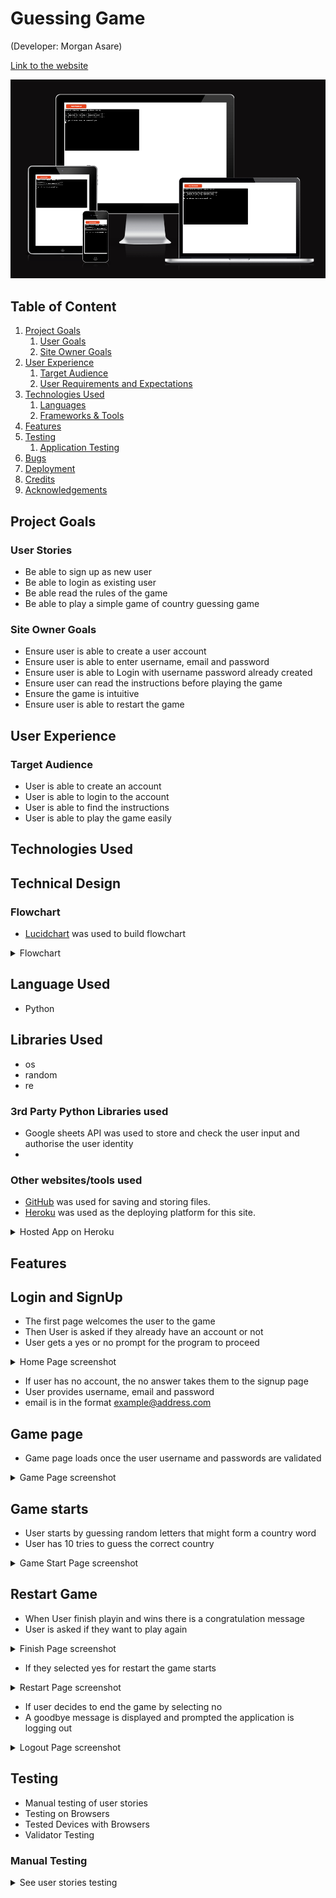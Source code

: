 # Guessing Game

(Developer: Morgan Asare)

[Link to the website](https://worldguessinggame-6a1c3a2b64fc.herokuapp.com/)

![An image previewing all devices](/assets/screenshots/preview.png)

## Table of Content

1. [Project Goals](#project-goals)
    1. [User Goals](#user-goals)
    2. [Site Owner Goals](#site-owner-goals)
2. [User Experience](#user-experience)
    1. [Target Audience](#target-audience)
    2. [User Requirements and Expectations](#user-requrements-and-expectations)
3. [Technologies Used](#technologies-used)
    1. [Languages](#languages)
    2. [Frameworks & Tools](#frameworks-&-tools)
4. [Features](#features)
5. [Testing](#validation)
    1. [Application Testing](#performing-tests-on-various-devices)
6. [Bugs](#Bugs)
7. [Deployment](#deployment)
8. [Credits](#credits)
9. [Acknowledgements](#acknowledgements)

## Project Goals
### User Stories

- Be able to sign up as new user
- Be able to login as existing user
- Be able read the rules of the game
- Be able to play a simple game of country guessing game

### Site Owner Goals
- Ensure user is able to create a user account
- Ensure user is able to enter username, email and password
- Ensure user is able to Login with username password already created
- Ensure user can read the instructions before playing the game
- Ensure the game is intuitive
- Ensure user is able to restart the game


## User Experience
### Target Audience

- User is able to create an account 
- User is able to login to the account
- User is able to find the instructions
- User is able to play the game easily

## Technologies Used

## Technical Design 
### Flowchart

- [Lucidchart](https://www.lucidchart.com) was used to build flowchart

<details>
    <summary>Flowchart</summary>
    <p>Hangman Game Flowchart</p>
    <img src = "assets/screenshots/flowchart.png" alt = "A screenshot of flowchart">
</details>

## Language Used
 - Python

## Libraries Used
- os
- random
- re

### 3rd Party Python Libraries used
- Google sheets API was used to store and check the user input and authorise the user identity
- 

### Other websites/tools used

- [GitHub](https://github.com/) was used for saving and storing files.
- [Heroku](https://www.heroku.com/) was used as the deploying platform for this site.

<details>
    <summary>Hosted App on Heroku</summary>
    <img src="assets/screenshots/logout.png" alt="Game load page">
</details> 

## Features

## Login and SignUp
 - The first page welcomes the user to the game
 - Then User is asked if they already have an account or not
 - User gets a yes or no prompt for the program to proceed

 <details>
    <summary>Home Page screenshot</summary>
    <img src="assets/screenshots/main_screen.png" alt="Game load page">
</details> 

- If user has no account, the no answer takes them to the signup page
- User provides username, email and password
- email is in the format example@address.com

## Game page

- Game page loads once the user username and passwords are validated

 <details>
    <summary>Game Page screenshot</summary>
    <img src="assets/screenshots/game_screen.png" alt="Game load page">
</details> 

## Game starts

- User starts by guessing random letters that might form a country word
- User has 10 tries to guess the correct country

<details>
    <summary>Game Start Page screenshot</summary>
    <img src="assets/screenshots/game_starts.png" alt="Game load page">
</details> 

## Restart Game

- When User finish playin and wins there is a congratulation message
- User is asked if they want to play again

<details>
    <summary>Finish Page screenshot</summary>
    <img src="assets/screenshots/finish_game.png" alt="Game load page">
</details> 

- If they selected yes for restart the game starts 

<details>
    <summary>Restart Page screenshot</summary>
    <img src="assets/screenshots/restart.png" alt="Game load page">
</details> 

- If user decides to end the game by selecting no
- A goodbye message is displayed and prompted the application is logging out

<details>
    <summary>Logout Page screenshot</summary>
    <img src="assets/screenshots/logout.png" alt="Game load page">
</details> 


## Testing

- Manual testing of user stories
- Testing on Browsers
- Tested Devices with Browsers
- Validator Testing

### Manual Testing
<details><summary>See user stories testing</summary>

1. I want to be able to have an option as existing user or new user

| **Feature**   | **Action**                    | **Expected Result**          | **Actual Result** |
| ------------- | ----------------------------- | ---------------------------- | ----------------- |
| Are you an existing user | Type Y/N | Y: Open login area / N: SignUp Area | Works as expected
<details>
    <summary>Screenshots</summary>
    <p>Sign Up</p>
    <img src="assets/screenshots/welcome.png" alt="Sign up area">
    <p>Log In</p>
    <img src="assets/screenshots/login.png" alt="Login area">
</details> 

2. I want to able to signup as new user

| **Feature**   | **Action**                    | **Expected Result**          | **Actual Result** |
| ------------- | ----------------------------- | ---------------------------- | ----------------- |
| Sign Up Here | Enter New Username/ Enter New Password | Sign Up Complete : Login Page opens | Works as expected
<details>
    <summary>Screenshots</summary>
    <p>Sign Up Area</p>
    <img src="assets/screenshots/signup.png" alt="Sign up area">
    <p>Login area opens after sign up is confirmed</p>
    <img src="assets/screenshots/signup.png" alt="Login area">
</details> 

3. I want to be able to log-in if I return to the game

| **Feature**   | **Action**                    | **Expected Result**          | **Actual Result** |
| ------------- | ----------------------------- | ---------------------------- | ----------------- |
| Login To Play Hangman | Username/ Password | Login Successful : Open rules | Works as expected

<details>
    <summary>Screenshots</summary>
    <p>Log In Area</p>
    <img src="assets/screenshots/restart_quest.png" alt="Login area">   
    <p>Open rules is prompted after login is successful</p>
    <img src="assets/screenshots/rules.png" alt="Open rules">
</details> 

4. I want to be able to read the rules of the game

| **Feature**   | **Action**                    | **Expected Result**          | **Actual Result** |
| ------------- | ----------------------------- | ---------------------------- | ----------------- |
| Open Rules  | : Open rules Starts Game | Works as expected

<details>
    <summary>Screenshots</summary>   
    <p>Open rules is prompted</p>
    <img src="assets/screenshots/rules.png" alt="Open rules">
    

5. I want to be able to restart game when I'm logged in

| **Feature**   | **Action**                    | **Expected Result**          | **Actual Result** |
| ------------- | ----------------------------- | ---------------------------- | ----------------- |
| Restart Game  | Type Y/N| Y: Game restarts/ N: Game ends, User logged out | Works as expected

<details>
    <summary>Screenshots</summary>   
    <p>Restart is prompted</p>
    <img src="assets/screenshots/restart.png" alt="Restart Question">
    <p>If user input is "Y"</p>
    <img src="assets/screenshots/restart.png" alt="Game restarts">
    
</details>

7. I want user name and password to be saved to Google Spreadsheet

| **Feature**   | **Action**                    | **Expected Result**          | **Actual Result** |
| ------------- | ----------------------------- | ---------------------------- | ----------------- |
| Sign-Up | Users input their name and password which has not been previously registered  | Username and password are saved to Google Spreadsheet| Works as expected |

<details>
    <summary>Screenshots</summary>
    <p>Google Spread Worksheet</p>
    <img src="assets/screenshots/spreadsheet.png" alt="Worksheet">      
</details> 

8. I want the user to get errors displayed in case of wrong input

 **Feature**   | **Action**                    | **Expected Result**          | **Actual Result** |
| ------------- | ----------------------------- | ---------------------------- | ----------------- |
| Across all screen | User inputs invalid input when questions are prompted. User inputs invalid value during log-in or sign-up | Feedback message displayed to the user | Works as expected |

<details>
    <summary>Screenshots</summary>
    <img src="assets/screenshots/us9.png" alt="User Exist area">
    <img src="assets/screenshots/errorsignup.png" alt="Sign up area">
    <img src="assets/screenshots/errorlogin.png" alt="Login area">
    <img src="assets/screenshots/errorrules.png" alt="Open rules"> 
    <img src="assets/screenshots/errorrestart.png" alt="Restart Question">
</details>

9. I want data entry to be validated, to guide the user on how to correctly format the input

| **Feature**   | **Action**                    | **Expected Result**          | **Actual Result** |
| ------------- | ----------------------------- | ---------------------------- | ----------------- |
| Across all screen | User inputs invalid data | Feedback message with instructions diplayed to the user | Works as expected |

<details>
    <summary>Screenshots</summary>
    <img src="assets/screenshots/us9.png" alt="User Exist area">
    <img src="assets/screenshots/signU9.png" alt="Sign up area">
    <img src="assets/screenshots/loginUS9.png" alt="Login area">
    <img src="assets/screenshots/errorrules.png" alt="Open rules"> 
    <img src="assets/screenshots/errorrestart.png" alt="Restart Question">
</details>

10. I want user to see their name once they login

| **Feature**   | **Action**                    | **Expected Result**          | **Actual Result** |
| ------------- | ----------------------------- | ---------------------------- | ----------------- |
| Welcome (Username) | After successful login | Users are asked to input their username and password, and once validated, a greeting message with their name is displayed. | Works as expected |

<details>
    <summary>Screenshots</summary>
    <img src="assets/screenshots/name_login.png" alt="Welcome message">
</details>

</details>

### Testing on Browsers
- I tested that this game works in different browsers - Chrome and Safari and was able to deploy successfully

### Tested Devices with Browsers
- iPhone 12
    - Safari
- Samsung S22 Ultra
    - Chrome
- Macbook Pro 2019 16-inch
    - Chrome
    - Safari

## Deployment

### Deploying the website in Heroku:
- The website was deployed to Heroku using the following steps:
#### Login or create an account at Heroku
- Create a student account on Heroko and login

<details>
    <summary>Heroko Login Page</summary>
    <img src="assets/heroku/heroku_login.png" alt="Heroko login page">
</details>

#### Creating an app
  - Create new app in the top right of the screen and add an app name.
  - Select region
  - Then click "create app".

<details>
    <summary>Create App</summary>
    <img src="assets/heroku/heroku_app.png" alt="Heroko create app screenshot">
</details>

#### Open settings Tab
  ##### Click on config var
  - Store CREDS file from gitpod in key and add the values
  - Store PORT in key and value

<details>
    <summary>Config var</summary>
    <img src="assets/heroku/config_vars.png" alt="Config var screenshot">
</details>

  ##### Add Buildpacks
  - Add python buildpack first
  - Add Nodejs buildpack after that

<details>
    <summary>Buildpacks</summary>
    <img src="assets/heroku/build_pack.png" alt="Buildpacks screenshot">
</details>

 #### Open Deploy Tab
   ##### Choose deployment method
  - Connect GITHUB
  - Login if prompted

<details>
    <summary>Deployment method</summary>
    <img src="assets/heroku/deploy_method.png" alt="Deployment method screenshot">
</details>

   ##### Connect to Github
  - Choose repositories you want to connect
  - Click "Connect"

<details>
    <summary> Repo Connect</summary>
    <img src="assets/heroku/connect_github.png" alt="Repo connect screenshot">
</details>

  ##### Automatic and Manual deploy
  - Choose a method to deploy
  - After Deploy is clicked it will install various file

<details>
    <summary> Deploy methods</summary>
    <img src="assets/heroku/auto_deploy.png" alt="deploy method screenshot">
</details>

  ##### Final Deployment
  - A view button will display
  - Once clicked the website will open

<details>
    <summary> Deploy</summary>
    <img src="assets/heroku/final_view.png" alt="view screenshot">
</details>

## Credits

- The Idea was from Geeks for Geeks [Geeks for Geeks](https://www.geeksforgeeks.org/python-program-for-word-guessing-game/)
- Some of the code was borrowed from [hangman-pp3](https://github.com/Sinha5714/hangman-pp3)
- Also, regex for validating passwords was borrowed from [Tutorialspoint](https://www.tutorialspoint.com/password-validation-in-python)
### Content
- The idea of Guessing Game was taken from other word guessing games played around the world

### Code
#### The following ideas were borrowed from [Love Sandwiches](https://github.com/Sinha5714/Love_Sandwiches)
####

-  validate_user_details function
-  How to import gspread
-  How to import Credentials from google.oauth
- [W3 Schools](https://validator.w3.org/nu/)
- [Stack Overflow](https://validator.w3.org/nu/)
- [hangman-pp3](https://github.com/Sinha5714/hangman-pp3)


## Acknowledgement
- to my mentor Mo Shami for supporting me with his feedback through the entire project
- Special thanks to my friend Amoafo who is always ready to support me on the journey
- Also to my dear wife for beign there for me eventhough I have to abandon some family duties
